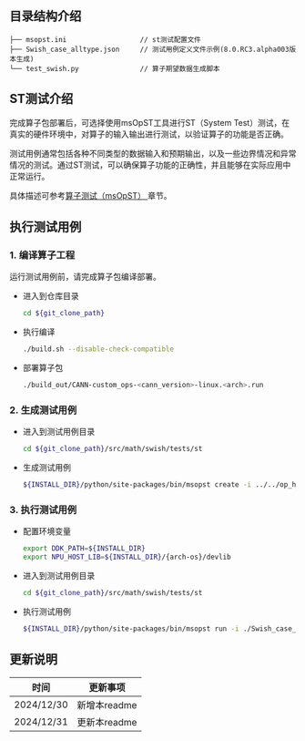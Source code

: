 ## 目录结构介绍
```
├── msopst.ini                  // st测试配置文件 
├── Swish_case_alltype.json     // 测试用例定义文件示例(8.0.RC3.alpha003版本生成)
└── test_swish.py               // 算子期望数据生成脚本
```

## ST测试介绍

完成算子包部署后，可选择使用msOpST工具进行ST（System Test）测试，在真实的硬件环境中，对算子的输入输出进行测试，以验证算子的功能是否正确。

测试用例通常包括各种不同类型的数据输入和预期输出，以及一些边界情况和异常情况的测试。通过ST测试，可以确保算子功能的正确性，并且能够在实际应用中正常运行。

具体描述可参考[算子测试（msOpST）
](https://www.hiascend.com/document/detail/zh/mindstudio/70RC3/ODtools/Operatordevelopmenttools/msopdev_16_0087.html)章节。

## 执行测试用例
### 1.&nbsp;编译算子工程
运行测试用例前，请完成算子包编译部署。
  - 进入到仓库目录

    ```bash
    cd ${git_clone_path}
    ```

  - 执行编译

    ```bash
    ./build.sh --disable-check-compatible
    ```

  - 部署算子包

    ```bash
    ./build_out/CANN-custom_ops-<cann_version>-linux.<arch>.run
    ```
### 2.&nbsp;生成测试用例

  - 进入到测试用例目录

    ```bash
    cd ${git_clone_path}/src/math/swish/tests/st
    ```

  - 生成测试用例

    ```bash
    ${INSTALL_DIR}/python/site-packages/bin/msopst create -i ../../op_host/swish.cpp -out ./
    ```
### 3.&nbsp;执行测试用例

  - 配置环境变量

    ```bash
    export DDK_PATH=${INSTALL_DIR}
    export NPU_HOST_LIB=${INSTALL_DIR}/{arch-os}/devlib
    ```

  - 进入到测试用例目录

    ```bash
    cd ${git_clone_path}/src/math/swish/tests/st
    ```

  - 执行测试用例

    ```bash
    ${INSTALL_DIR}/python/site-packages/bin/msopst run -i ./Swish_case_timestamp.json -soc {Soc Version} -out ./output
    ```

## 更新说明
| 时间 | 更新事项 |
|----|------|
| 2024/12/30 | 新增本readme |
| 2024/12/31 | 更新本readme |
